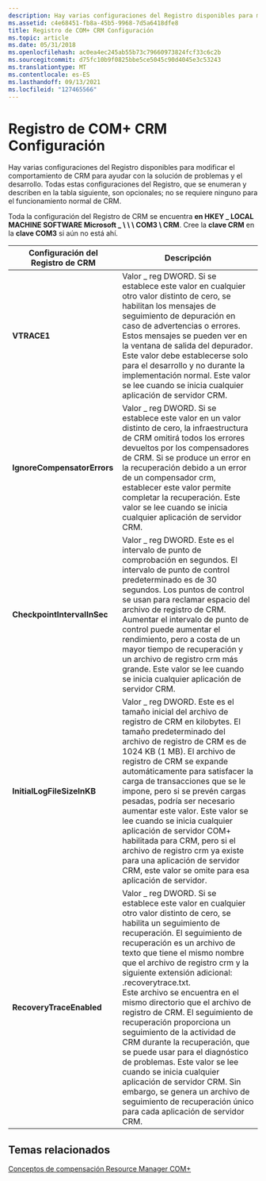 ```yaml
---
description: Hay varias configuraciones del Registro disponibles para modificar el comportamiento de CRM para ayudar con la solución de problemas y el desarrollo.
ms.assetid: c4e68451-fb8a-45b5-9968-7d5a6418dfe8
title: Registro de COM+ CRM Configuración
ms.topic: article
ms.date: 05/31/2018
ms.openlocfilehash: ac0ea4ec245ab55b73c79660973824fcf33c6c2b
ms.sourcegitcommit: d75fc10b9f0825bbe5ce5045c90d4045e3c53243
ms.translationtype: MT
ms.contentlocale: es-ES
ms.lasthandoff: 09/13/2021
ms.locfileid: "127465566"
---
```

# <a name="com-crm-registry-settings"></a>Registro de COM+ CRM Configuración

Hay varias configuraciones del Registro disponibles para modificar el comportamiento de CRM para ayudar con la solución de problemas y el desarrollo. Todas estas configuraciones del Registro, que se enumeran y describen en la tabla siguiente, son opcionales; no se requiere ninguno para el funcionamiento normal de CRM.

Toda la configuración del Registro de CRM se encuentra **en HKEY \_ LOCAL MACHINE SOFTWARE Microsoft \_ \\ \\ \\ COM3 \\ CRM**. Cree la **clave CRM** en la **clave COM3** si aún no está ahí.



| Configuración del Registro de CRM                  | Descripción                                                                                                                                                                                                                                                                                                                                                                                                                                                                                                                                                                               |
|----------------------------------------|-------------------------------------------------------------------------------------------------------------------------------------------------------------------------------------------------------------------------------------------------------------------------------------------------------------------------------------------------------------------------------------------------------------------------------------------------------------------------------------------------------------------------------------------------------------------------------------------|
| **VTRACE1**<br/>                 | Valor \_ reg DWORD. Si se establece este valor en cualquier otro valor distinto de cero, se habilitan los mensajes de seguimiento de depuración en caso de advertencias o errores. Estos mensajes se pueden ver en la ventana de salida del depurador. Este valor debe establecerse solo para el desarrollo y no durante la implementación normal. Este valor se lee cuando se inicia cualquier aplicación de servidor CRM.<br/>                                                                                                                                                                                                                                                   |
| **IgnoreCompensatorErrors**<br/> | Valor \_ reg DWORD. Si se establece este valor en un valor distinto de cero, la infraestructura de CRM omitirá todos los errores devueltos por los compensadores de CRM. Si se produce un error en la recuperación debido a un error de un compensador crm, establecer este valor permite completar la recuperación. Este valor se lee cuando se inicia cualquier aplicación de servidor CRM.<br/>                                                                                                                                                                                                                                           |
| **CheckpointIntervalInSec**<br/> | Valor \_ reg DWORD. Este es el intervalo de punto de comprobación en segundos. El intervalo de punto de control predeterminado es de 30 segundos. Los puntos de control se usan para reclamar espacio del archivo de registro de CRM. Aumentar el intervalo de punto de control puede aumentar el rendimiento, pero a costa de un mayor tiempo de recuperación y un archivo de registro crm más grande. Este valor se lee cuando se inicia cualquier aplicación de servidor CRM.<br/>                                                                                                                                                                                                  |
| **InitialLogFileSizeInKB**<br/>  | Valor \_ reg DWORD. Este es el tamaño inicial del archivo de registro de CRM en kilobytes. El tamaño predeterminado del archivo de registro de CRM es de 1024 KB (1 MB). El archivo de registro de CRM se expande automáticamente para satisfacer la carga de transacciones que se le impone, pero si se prevén cargas pesadas, podría ser necesario aumentar este valor. Este valor se lee cuando se inicia cualquier aplicación de servidor COM+ habilitada para CRM, pero si el archivo de registro crm ya existe para una aplicación de servidor CRM, este valor se omite para esa aplicación de servidor.<br/>                                                                               |
| **RecoveryTraceEnabled**<br/>    | Valor \_ reg DWORD. Si se establece este valor en cualquier otro valor distinto de cero, se habilita un seguimiento de recuperación. El seguimiento de recuperación es un archivo de texto que tiene el mismo nombre que el archivo de registro crm y la siguiente extensión adicional: .recoverytrace.txt. <br/> Este archivo se encuentra en el mismo directorio que el archivo de registro de CRM. El seguimiento de recuperación proporciona un seguimiento de la actividad de CRM durante la recuperación, que se puede usar para el diagnóstico de problemas. Este valor se lee cuando se inicia cualquier aplicación de servidor CRM. Sin embargo, se genera un archivo de seguimiento de recuperación único para cada aplicación de servidor CRM.<br/> |



 

## <a name="related-topics"></a>Temas relacionados

<dl> <dt>

[Conceptos de compensación Resource Manager COM+](com--compensating-resource-manager-concepts.md)
</dt> </dl>

 

 




